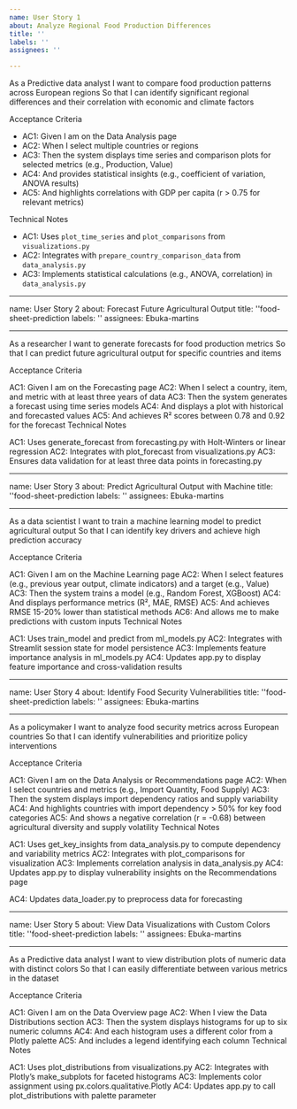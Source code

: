 ```yaml
---
name: User Story 1
about: Analyze Regional Food Production Differences
title: ''
labels: ''
assignees: '' 

---
```


As a Predictive data analyst
I want to compare food production patterns across European regions
So that I can identify significant regional differences and their correlation with economic and climate factors

Acceptance Criteria
- AC1: Given I am on the Data Analysis page
- AC2: When I select multiple countries or regions
- AC3: Then the system displays time series and comparison plots for selected metrics (e.g., Production, Value)
- AC4: And provides statistical insights (e.g., coefficient of variation, ANOVA results)
- AC5: And highlights correlations with GDP per capita (r > 0.75 for relevant metrics)

Technical Notes
- AC1: Uses `plot_time_series` and `plot_comparisons` from `visualizations.py`
- AC2: Integrates with `prepare_country_comparison_data` from `data_analysis.py`
- AC3: Implements statistical calculations (e.g., ANOVA, correlation) in `data_analysis.py`


---
name: User Story 2
about:  Forecast Future Agricultural Output
title: ''food-sheet-prediction
labels: ''
assignees: Ebuka-martins

---

As a researcher
I want to generate forecasts for food production metrics
So that I can predict future agricultural output for specific countries and items

Acceptance Criteria

AC1: Given I am on the Forecasting page
AC2: When I select a country, item, and metric with at least three years of data
AC3: Then the system generates a forecast using time series models
AC4: And displays a plot with historical and forecasted values
AC5: And achieves R² scores between 0.78 and 0.92 for the forecast
Technical Notes

AC1: Uses generate_forecast from forecasting.py with Holt-Winters or linear regression
AC2: Integrates with plot_forecast from visualizations.py
AC3: Ensures data validation for at least three data points in forecasting.py


---
name: User Story 3
about:  Predict Agricultural Output with Machine
title: ''food-sheet-prediction
labels: ''
assignees: Ebuka-martins

---

As a data scientist
I want to train a machine learning model to predict agricultural output
So that I can identify key drivers and achieve high prediction accuracy

Acceptance Criteria

AC1: Given I am on the Machine Learning page
AC2: When I select features (e.g., previous year output, climate indicators) and a target (e.g., Value)
AC3: Then the system trains a model (e.g., Random Forest, XGBoost)
AC4: And displays performance metrics (R², MAE, RMSE)
AC5: And achieves RMSE 15-20% lower than statistical methods
AC6: And allows me to make predictions with custom inputs
Technical Notes

AC1: Uses train_model and predict from ml_models.py
AC2: Integrates with Streamlit session state for model persistence
AC3: Implements feature importance analysis in ml_models.py
AC4: Updates app.py to display feature importance and cross-validation results


---
name: User Story 4
about:  Identify Food Security Vulnerabilities
title: ''food-sheet-prediction
labels: ''
assignees: Ebuka-martins

---

As a policymaker
I want to analyze food security metrics across European countries
So that I can identify vulnerabilities and prioritize policy interventions

Acceptance Criteria

AC1: Given I am on the Data Analysis or Recommendations page
AC2: When I select countries and metrics (e.g., Import Quantity, Food Supply)
AC3: Then the system displays import dependency ratios and supply variability
AC4: And highlights countries with import dependency > 50% for key food categories
AC5: And shows a negative correlation (r = -0.68) between agricultural diversity and supply volatility
Technical Notes

AC1: Uses get_key_insights from data_analysis.py to compute dependency and variability metrics
AC2: Integrates with plot_comparisons for visualization
AC3: Implements correlation analysis in data_analysis.py
AC4: Updates app.py to display vulnerability insights on the Recommendations page

AC4: Updates data_loader.py to preprocess data for forecasting



---
name: User Story 5
about:  View Data Visualizations with Custom Colors
title: ''food-sheet-prediction
labels: ''
assignees: Ebuka-martins

---

As a Predictive data analyst
I want to view distribution plots of numeric data with distinct colors
So that I can easily differentiate between various metrics in the dataset

Acceptance Criteria

AC1: Given I am on the Data Overview page
AC2: When I view the Data Distributions section
AC3: Then the system displays histograms for up to six numeric columns
AC4: And each histogram uses a different color from a Plotly palette
AC5: And includes a legend identifying each column
Technical Notes

AC1: Uses plot_distributions from visualizations.py
AC2: Integrates with Plotly’s make_subplots for faceted histograms
AC3: Implements color assignment using px.colors.qualitative.Plotly
AC4: Updates app.py to call plot_distributions with palette parameter

